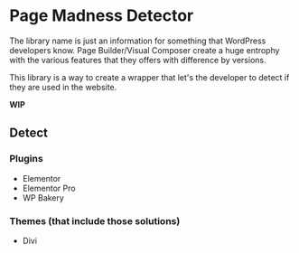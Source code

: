 # Page Madness Detector

The library name is just an information for something that WordPress developers know. Page Builder/Visual Composer create a huge entrophy with the various features that they offers with difference by versions.

This library is a way to create a wrapper that let's the developer to detect if they are used in the website.

**WIP**

## Detect

### Plugins

* Elementor
* Elementor Pro
* WP Bakery

### Themes (that include those solutions)

* Divi
